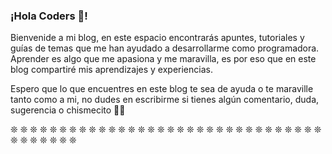 ### ¡Hola Coders 🐛!

Bienvenide a mi blog,  en este espacio encontrarás apuntes, tutoriales y guías de temas que me han ayudado a desarrollarme como programadora. Aprender es algo que me apasiona y me maravilla, es por eso que en este blog compartiré mis aprendizajes y experiencias. 

Espero que lo que encuentres en este blog te sea de ayuda o te maraville tanto como a mi, no dudes en escribirme si tienes algún comentario, duda, sugerencia o chismecito 🤙🏼


❊ ❊ ❊ ❊ ❊ ❊ ❊ ❊ ❊ ❊ ❊ ❊ ❊ ❊ ❊ ❊ ❊ ❊ ❊ ❊ ❊ ❊ ❊ ❊ ❊ ❊ ❊ ❊ ❊ ❊ ❊ ❊ ❊ ❊ ❊ ❊ ❊ ❊ ❊

